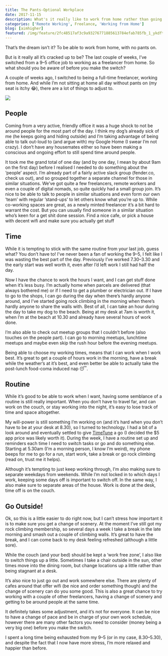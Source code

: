```yaml
---
title: The Pants-Optional Workplace
date: 2017-11-15
description: What's it really like to work from home rather than going into an office every day? And what do you need to make sure you do to stay sane day after day
categories: ['Remote Working', Freelance, 'Working from Home']
blog: [aimhigher]
featured: /img/feature/2fc48517af3c9a93276771885613784efab785fb_1_ykdft_cg4deshrti2jljoq.jpg
---
```


That’s the dream isn’t it? To be able to work from home, with no pants on.

But is it really all it’s cracked up to be? The last couple of weeks, I’ve switched from a 9–5 office job to working as a freelancer from home. So what should you be aware of before you make the switch?

A couple of weeks ago, I switched to being a full-time freelancer, working from home. And while I’m not sitting at home all day without pants on (my seat is itchy 😂), there are a lot of things to adjust to.

![](/img/feature/2fc48517af3c9a93276771885613784efab785fb_1_ykdft_cg4deshrti2jljoq.jpg)
## People

Coming from a very active, friendly office it was a huge shock to not be around people for the most part of the day. I think my dog’s already sick of me (he keeps going and hiding outside) and I’m taking advantage of being able to talk out-loud to (and argue with) my Google Home (I swear I’m not crazy). I don’t have any housemates either so have been making a conscious and ongoing effort to still spend time around people.

It took me the grand total of one day (and by one day, I mean by about 9am on the first day) before I realised I needed to do something about the ‘people’ aspect. I’m already part of a fairly active slack group (fender.co, check us out), and so grouped together a separate channel for those in similar situations. We’ve got quite a few freelancers, remote workers and even a couple of digital nomads, so quite quickly had a small group join. It’s nice to be able to talk to people in similar situations and even form our own ‘team’ with regular ‘stand-ups’ to let others know what you’re up to. While co-working spaces are great, as a newly minted freelancer it’s a bit hard to warrant the cost. But you can usually find someone in a similar situation who’s keen for a get shit done session. Find a nice cafe, or pick a house with decent wifi and make sure you actually get stuff

## Time

While it is tempting to stick with the same routine from your last job, guess what? You don’t have to! I’ve never been a fan of working the 9–5, I felt like I was wasting the best part of the day. Previously I’ve worked 7.30–3.30 and the early start was well worth it, even after I’d left work I still had half the day.

Now I have the chance to work the hours I want, and I can get stuff done when it’s less busy. I’m actually home when parcels are delivered (that always bothered me) or if I need to get a plumber or electrician out. If I have to go to the shops, I can go during the day when there’s hardly anyone around, and I’ve started going rock climbing in the morning when there’s hardly anyone to share the walls with. Best of all, I can take an hour during the day to take my dog to the beach. Being at my desk at 7am is worth it, when I’m at the beach at 10.30 and already have several hours of work done.

I’m also able to check out meetup groups that I couldn’t before (also touches on the people part). I can go to morning meetups, lunchtime meetups and maybe even skip the rush hour before the evening meetups.

Being able to choose my working times, means that I can work when I work best. It’s great to get a couple of hours work in the morning, have a break while the weather’s at it’s best, and even better be able to actually take the post-lunch food-coma induced nap 😴.

## Routine

While it’s good to be able to work when I want, having some semblance of a routine is still really important. When you don’t have to travel far, and can work on the couch, or stay working into the night, it’s easy to lose track of time and space altogether.

My will-power is still something I’m working on (and it’s hard when you don’t have to be at your desk at 8.30), so I turned to technology. I had a bit of a look around and eventually settled to give [TimeTune](https://timetune.center/) a go (I decided the $5 app price was likely worth it). During the week, I have a routine set up and reminders each time I need to switch tasks or go and do something else. Starting at 5.30am (I’m a morning person, I know I’m weird), my phone beeps for me to go for a run, start work, take a break or go rock climbing (read on, trust me it helps).

Although it’s tempting to just keep working through, I’m also making sure to separate weekdays from weekends. While I’m not locked in to which days I work, keeping some days off is important to switch off. In the same way, I also make sure to separate areas of the house. Work is done at the desk, time off is on the couch.

## Go Outside!

Ok, so this is a little easier to do right now, but I can’t stress how important it is to make sure you get a change of scenery. At the moment I’ve still got my rock climbing membership, so several days a week I take a break in the late morning and smash out a couple of climbing walls. It’s great to have the break, and I can come back to my desk feeling refreshed (although a little sore).

While the couch (and your bed) should be kept a ‘work free zone’, I also like to switch things up a little. Sometimes I take a chair outside in the sun, other times move into the dining room, but change locations up a little rather than being stagnant at a desk.

It’s also nice to just go out and work somewhere else. There are plenty of cafes around that offer wifi (be nice and order something though) and the change of scenery can do you some good. This is also a great chance to try working with a couple of other freelancers, having a change of scenery and getting to be around people at the same time.

It definitely takes some adjustment, and it’s not for everyone. It can be nice to have a change of pace and be in charge of your own work schedule, however there are many other factors you need to consider (money being a very big one) before you make the switch.

I spent a long time being exhausted from my 9–5 (or in my case, 8.30–5.30), and despite the fact that I now have more stress, I’m more relaxed and happier than before.

